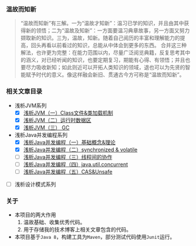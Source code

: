 ### 温故而知新
> “温故而知新”有三解。一为“温故才知新”：温习已学的知识，并且由其中获得新的领悟；二为“温故及知新”：一方面要温习典章故事，另一方面又努力撷取新的知识。三为，温故，知新。随着自己阅历的丰富和理解能力的提高，回头再看以前看过的知识，总能从中体会到更多的东西。   合并这三种解法，也许更为完整：在能力范围以内，尽量广泛阅览典籍，反复思考其中的涵义，对已经听闻的知识，也要定期复习，期能有心得、有领悟；并且也要尽力吸收新知；如此则近可以开拓人类知识的领域，退也可以为先贤的智能赋予时代的意义。像这样融会新旧、贯通古今方可称是“温故而知新”。

### 相关文章目录

- 浅析JVM系列
    - [x] [浅析JVM（一）Class文件&类加载机制]()
    - [x] [浅析JVM（二）运行时数据区]()
    - [x] [浅析JVM（三） GC]()

- 浅析Java并发编程系列
    - [x] [浅析Java并发编程（一）基础概念&理论]()
    - [x] [浅析Java并发编程（二）synchronized & volatile]()
    - [ ] [浅析Java并发编程（三）线程间的协作]()
    - [ ] [浅析Java并发编程（四）java.util.concurrent]()
    - [ ] [浅析Java并发编程（五）CAS&Unsafe]()

- [ ] 浅析设计模式系列


### 关于
- 本项目的两大作用
    1. 温故基础、收集优秀代码。
    2. 用于存储我的技术博客上相关文章包含的代码。
- 本项目基于```Java 8```，构建工具为```Maven```，部分测试代码使用```Junit```运行。